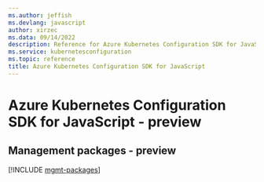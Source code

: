 ```yaml
---
ms.author: jeffish
ms.devlang: javascript
author: xirzec
ms.data: 09/14/2022
description: Reference for Azure Kubernetes Configuration SDK for JavaScript
ms.service: kubernetesconfiguration
ms.topic: reference
title: Azure Kubernetes Configuration SDK for JavaScript
---
```

# Azure Kubernetes Configuration SDK for JavaScript - preview

## Management packages - preview
[!INCLUDE [mgmt-packages](kubernetes-configuration-mgmt-index.md)]